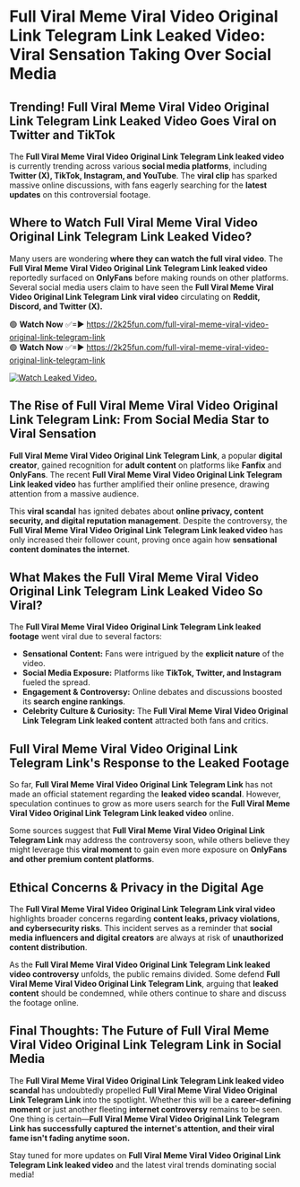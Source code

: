 # Full Viral Meme Viral Video Original Link Telegram Link Leaked Video: Viral Sensation Taking Over Social Media

## **Trending! Full Viral Meme Viral Video Original Link Telegram Link Leaked Video Goes Viral on Twitter and TikTok**
The **Full Viral Meme Viral Video Original Link Telegram Link leaked video** is currently trending across various **social media platforms**, including **Twitter (X), TikTok, Instagram, and YouTube**. The **viral clip** has sparked massive online discussions, with fans eagerly searching for the **latest updates** on this controversial footage.

## **Where to Watch Full Viral Meme Viral Video Original Link Telegram Link Leaked Video?**
Many users are wondering **where they can watch the full viral video**. The **Full Viral Meme Viral Video Original Link Telegram Link leaked video** reportedly surfaced on **OnlyFans** before making rounds on other platforms. Several social media users claim to have seen the **Full Viral Meme Viral Video Original Link Telegram Link viral video** circulating on **Reddit, Discord, and Twitter (X).**

🟢 **Watch Now** ✅=► https://2k25fun.com/full-viral-meme-viral-video-original-link-telegram-link  
🟢 **Watch Now** ✅=► https://2k25fun.com/full-viral-meme-viral-video-original-link-telegram-link  

[![Watch Leaked Video.](https://miro.medium.com/v2/resize:fit:828/format:webp/1*cilzJN44JGOrTw9NJCrNHA.gif "Watch Leaked Video")](https://2k25fun.com/full-viral-meme-viral-video-original-link-telegram-link)

## **The Rise of Full Viral Meme Viral Video Original Link Telegram Link: From Social Media Star to Viral Sensation**
**Full Viral Meme Viral Video Original Link Telegram Link**, a popular **digital creator**, gained recognition for **adult content** on platforms like **Fanfix** and **OnlyFans**. The recent **Full Viral Meme Viral Video Original Link Telegram Link leaked video** has further amplified their online presence, drawing attention from a massive audience.

This **viral scandal** has ignited debates about **online privacy, content security, and digital reputation management**. Despite the controversy, the **Full Viral Meme Viral Video Original Link Telegram Link leaked video** has only increased their follower count, proving once again how **sensational content dominates the internet**.

## **What Makes the Full Viral Meme Viral Video Original Link Telegram Link Leaked Video So Viral?**
The **Full Viral Meme Viral Video Original Link Telegram Link leaked footage** went viral due to several factors:
- **Sensational Content:** Fans were intrigued by the **explicit nature** of the video.
- **Social Media Exposure:** Platforms like **TikTok, Twitter, and Instagram** fueled the spread.
- **Engagement & Controversy:** Online debates and discussions boosted its **search engine rankings**.
- **Celebrity Culture & Curiosity:** The **Full Viral Meme Viral Video Original Link Telegram Link leaked content** attracted both fans and critics.

## **Full Viral Meme Viral Video Original Link Telegram Link's Response to the Leaked Footage**
So far, **Full Viral Meme Viral Video Original Link Telegram Link** has not made an official statement regarding the **leaked video scandal**. However, speculation continues to grow as more users search for the **Full Viral Meme Viral Video Original Link Telegram Link leaked video** online.

Some sources suggest that **Full Viral Meme Viral Video Original Link Telegram Link** may address the controversy soon, while others believe they might leverage this **viral moment** to gain even more exposure on **OnlyFans and other premium content platforms**.

## **Ethical Concerns & Privacy in the Digital Age**
The **Full Viral Meme Viral Video Original Link Telegram Link viral video** highlights broader concerns regarding **content leaks, privacy violations, and cybersecurity risks**. This incident serves as a reminder that **social media influencers and digital creators** are always at risk of **unauthorized content distribution**.

As the **Full Viral Meme Viral Video Original Link Telegram Link leaked video controversy** unfolds, the public remains divided. Some defend **Full Viral Meme Viral Video Original Link Telegram Link**, arguing that **leaked content** should be condemned, while others continue to share and discuss the footage online.

## **Final Thoughts: The Future of Full Viral Meme Viral Video Original Link Telegram Link in Social Media**
The **Full Viral Meme Viral Video Original Link Telegram Link leaked video scandal** has undoubtedly propelled **Full Viral Meme Viral Video Original Link Telegram Link** into the spotlight. Whether this will be a **career-defining moment** or just another fleeting **internet controversy** remains to be seen. One thing is certain—**Full Viral Meme Viral Video Original Link Telegram Link has successfully captured the internet's attention, and their viral fame isn't fading anytime soon.**

Stay tuned for more updates on **Full Viral Meme Viral Video Original Link Telegram Link leaked video** and the latest viral trends dominating social media!